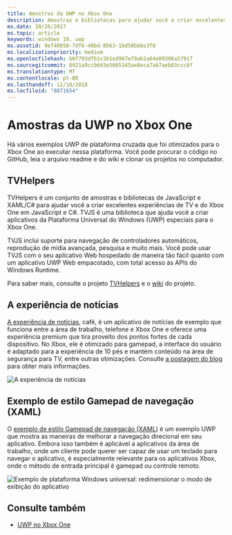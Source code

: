 ```yaml
---
title: Amostras da UWP no Xbox One
description: Amostras e bibliotecas para ajudar você a criar excelentes experiências de TV e do Xbox One.
ms.date: 10/26/2017
ms.topic: article
keywords: windows 10, uwp
ms.assetid: 9ef40050-7df6-49bd-8563-1bd58bb6e3f0
ms.localizationpriority: medium
ms.openlocfilehash: b0f793dfb1c261ed967e79ab2a64e09306a57917
ms.sourcegitcommit: 8921a9cc0dd3e5665345ae8eca7ab7aeb83ccc6f
ms.translationtype: MT
ms.contentlocale: pt-BR
ms.lasthandoff: 12/10/2018
ms.locfileid: "8871654"
---
```

# <a name="uwp-on-xbox-one-samples"></a>Amostras da UWP no Xbox One

Há vários exemplos UWP de plataforma cruzada que foi otimizados para o Xbox One ao executar nessa plataforma. Você pode procurar o código no GitHub, leia o arquivo readme e do wiki e clonar os projetos no computador.

## <a name="tvhelpers"></a>TVHelpers

TVHelpers é um conjunto de amostras e bibliotecas de JavaScript e XAML/C# para ajudar você a criar excelentes experiências de TV e do Xbox One em JavaScript e C#. TVJS é uma biblioteca que ajuda você a criar aplicativos da Plataforma Universal do Windows (UWP) especiais para o Xbox One.

TVJS inclui suporte para navegação de controladores automáticos, reprodução de mídia avançada, pesquisa e muito mais. Você pode usar TVJS com o seu aplicativo Web hospedado de maneira tão fácil quanto com um aplicativo UWP Web empacotado, com total acesso às APIs do Windows Runtime.

Para saber mais, consulte o projeto [TVHelpers](https://github.com/Microsoft/TVHelpers) e o [wiki](https://github.com/Microsoft/TVHelpers/wiki) do projeto.

## <a name="the-news-experience"></a>A experiência de notícias

[A experiência de notícias](https://github.com/Microsoft/uwp-experiences/tree/news/apps/News), café, é um aplicativo de notícias de exemplo que funciona entre a área de trabalho, telefone e Xbox One e oferece uma experiência premium que tira proveito dos pontos fortes de cada dispositivo. No Xbox, ele é otimizado para gamepad, a interface do usuário é adaptado para a experiência de 10 pés e mantém conteúdo na área de segurança para TV, entre outras otimizações. Consulte [a postagem do blog](https://blogs.windows.com/buildingapps/2016/09/09/tailoring-your-app-for-xbox-and-the-tv-app-dev-on-xbox-series/) para obter mais informações.

![A experiência de notícias](images/samples-1.png)

## <a name="gamepad-style-navigation-xaml-sample"></a>Exemplo de estilo Gamepad de navegação (XAML)

O [exemplo de estilo Gamepad de navegação (XAML)](https://github.com/Microsoft/Windows-universal-samples/tree/master/Samples/XamlGamepadNavigation) é um exemplo UWP que mostra as maneiras de melhorar a navegação direcional em seu aplicativo. Embora isso também é aplicável a aplicativos da área de trabalho, onde um cliente pode querer ser capaz de usar um teclado para navegar o aplicativo, é especialmente relevante para os aplicativos Xbox, onde o método de entrada principal é gamepad ou controle remoto.

![Exemplo de plataforma Windows universal: redimensionar o modo de exibição do aplicativo](images/samples-2.png)

## <a name="see-also"></a>Consulte também

- [UWP no Xbox One](index.md)
